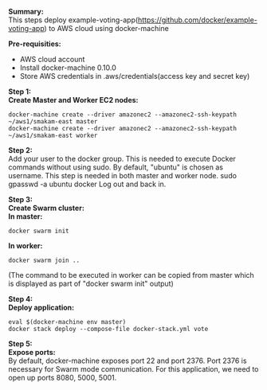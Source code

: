 **Summary:**  
This steps deploy example-voting-app(https://github.com/docker/example-voting-app) to AWS cloud using docker-machine

**Pre-requisities:**
 - AWS cloud account 
 - Install docker-machine 0.10.0 
 - Store AWS credentials in .aws/credentials(access key and secret key)

**Step 1:**  
**Create Master and Worker EC2 nodes:**

    docker-machine create --driver amazonec2 --amazonec2-ssh-keypath ~/aws1/smakam-east master
    docker-machine create --driver amazonec2 --amazonec2-ssh-keypath ~/aws1/smakam-east worker

**Step 2:**  
Add your user to the docker group. This is needed to execute Docker commands without using sudo. By default, "ubuntu" is chosen as username. This step is needed in both master and worker node.
sudo gpasswd -a ubuntu docker
Log out and back in.

**Step 3:**  
**Create Swarm cluster:**  
**In master:**

    docker swarm init

**In worker:**

    docker swarm join ..

(The command to be executed in worker can be copied from master which is displayed as part of "docker swarm init" output)

**Step 4:**  
**Deploy application:**

    eval $(docker-machine env master)
    docker stack deploy --compose-file docker-stack.yml vote


**Step 5:**  
**Expose ports:**  
By default, docker-machine exposes port 22 and port 2376. Port 2376 is necessary for Swarm mode communication. For this application, we need to open up ports 8080, 5000, 5001.

